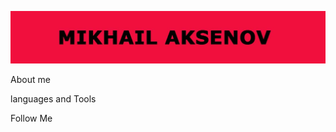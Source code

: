 [![Header](https://github.com/Aksenov-m/Aksenov-m/blob/main/assets/Aksenov.jpg)](https://aksenov-m.github.io/resume/)

About me

languages and Tools

Follow Me

